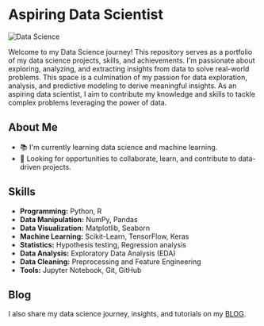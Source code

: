 # Aspiring Data Scientist

![Data Science](https://img.shields.io/badge/Data-Science-brightgreen)

Welcome to my Data Science journey! This repository serves as a portfolio of my data science projects, skills, and achievements. I'm passionate about exploring, analyzing, and extracting insights from data to solve real-world problems. This space is a culmination of my passion for data exploration, analysis, and predictive modeling to derive meaningful insights. As an aspiring data scientist, I aim to contribute my knowledge and skills to tackle complex problems leveraging the power of data.

## About Me

- 📚 I'm currently learning data science and machine learning.
- 💼 Looking for opportunities to collaborate, learn, and contribute to data-driven projects.

## Skills

- **Programming:** Python, R
- **Data Manipulation:** NumPy, Pandas
- **Data Visualization:** Matplotlib, Seaborn
- **Machine Learning:** Scikit-Learn, TensorFlow, Keras
- **Statistics:** Hypothesis testing, Regression analysis
- **Data Analysis:** Exploratory Data Analysis (EDA)
- **Data Cleaning:** Preprocessing and Feature Engineering
- **Tools:** Jupyter Notebook, Git, GitHub


## Blog

I also share my data science journey, insights, and tutorials on my [BLOG](https://hashnode.com/@omsadul).


